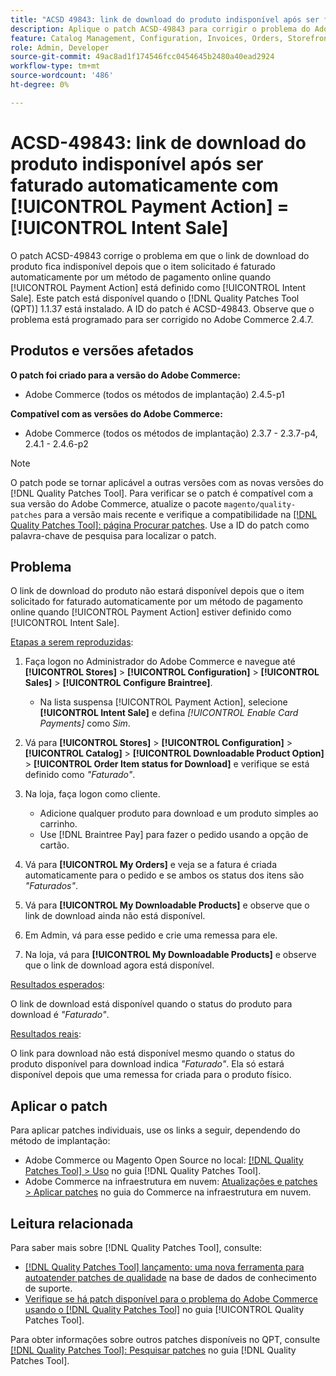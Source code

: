 ```yaml
---
title: "ACSD 49843: link de download do produto indisponível após ser faturado automaticamente com [!UICONTROL Payment Action] = [!UICONTROL Intent Sale]"
description: Aplique o patch ACSD-49843 para corrigir o problema do Adobe Commerce em que o link de download do produto fica indisponível depois que o item solicitado é faturado automaticamente por um método de pagamento online quando [!UICONTROL Payment Action] está definido como [!UICONTROL Intent Sale].
feature: Catalog Management, Configuration, Invoices, Orders, Storefront
role: Admin, Developer
source-git-commit: 49ac8ad1f174546fcc0454645b2480a40ead2924
workflow-type: tm+mt
source-wordcount: '486'
ht-degree: 0%

---
```


# ACSD-49843: link de download do produto indisponível após ser faturado automaticamente com [!UICONTROL Payment Action] = [!UICONTROL Intent Sale]

O patch ACSD-49843 corrige o problema em que o link de download do produto fica indisponível depois que o item solicitado é faturado automaticamente por um método de pagamento online quando [!UICONTROL Payment Action] está definido como [!UICONTROL Intent Sale]. Este patch está disponível quando o [!DNL Quality Patches Tool (QPT)] 1.1.37 está instalado. A ID do patch é ACSD-49843. Observe que o problema está programado para ser corrigido no Adobe Commerce 2.4.7.

## Produtos e versões afetados

**O patch foi criado para a versão do Adobe Commerce:**

* Adobe Commerce (todos os métodos de implantação) 2.4.5-p1

**Compatível com as versões do Adobe Commerce:**

* Adobe Commerce (todos os métodos de implantação) 2.3.7 - 2.3.7-p4, 2.4.1 - 2.4.6-p2

>[!NOTE]
>
>O patch pode se tornar aplicável a outras versões com as novas versões do [!DNL Quality Patches Tool]. Para verificar se o patch é compatível com a sua versão do Adobe Commerce, atualize o pacote `magento/quality-patches` para a versão mais recente e verifique a compatibilidade na [[!DNL Quality Patches Tool]: página Procurar patches](https://experienceleague.adobe.com/tools/commerce-quality-patches/index.html). Use a ID do patch como palavra-chave de pesquisa para localizar o patch.

## Problema

O link de download do produto não estará disponível depois que o item solicitado for faturado automaticamente por um método de pagamento online quando [!UICONTROL Payment Action] estiver definido como [!UICONTROL Intent Sale].

<u>Etapas a serem reproduzidas</u>:

1. Faça logon no Administrador do Adobe Commerce e navegue até **[!UICONTROL Stores]** > **[!UICONTROL Configuration]** > **[!UICONTROL Sales]** > **[!UICONTROL Configure Braintree]**.

   * Na lista suspensa [!UICONTROL Payment Action], selecione **[!UICONTROL Intent Sale]** e defina *[!UICONTROL Enable Card Payments]* como *Sim*.

1. Vá para **[!UICONTROL Stores]** > **[!UICONTROL Configuration]** > **[!UICONTROL Catalog]** > **[!UICONTROL Downloadable Product Option]** > **[!UICONTROL Order Item status for Download]** e verifique se está definido como *&quot;Faturado&quot;*.
1. Na loja, faça logon como cliente.

   * Adicione qualquer produto para download e um produto simples ao carrinho.
   * Use [!DNL Braintree Pay] para fazer o pedido usando a opção de cartão.

1. Vá para **[!UICONTROL My Orders]** e veja se a fatura é criada automaticamente para o pedido e se ambos os status dos itens são *&quot;Faturados&quot;*.
1. Vá para **[!UICONTROL My Downloadable Products]** e observe que o link de download ainda não está disponível.
1. Em Admin, vá para esse pedido e crie uma remessa para ele.
1. Na loja, vá para **[!UICONTROL My Downloadable Products]** e observe que o link de download agora está disponível.

<u>Resultados esperados</u>:

O link de download está disponível quando o status do produto para download é *&quot;Faturado&quot;*.

<u>Resultados reais</u>:

O link para download não está disponível mesmo quando o status do produto disponível para download indica *&quot;Faturado&quot;*. Ela só estará disponível depois que uma remessa for criada para o produto físico.

## Aplicar o patch

Para aplicar patches individuais, use os links a seguir, dependendo do método de implantação:

* Adobe Commerce ou Magento Open Source no local: [[!DNL Quality Patches Tool] > Uso](https://experienceleague.adobe.com/docs/commerce-operations/tools/quality-patches-tool/usage.html) no guia [!DNL Quality Patches Tool].
* Adobe Commerce na infraestrutura em nuvem: [Atualizações e patches > Aplicar patches](https://experienceleague.adobe.com/docs/commerce-cloud-service/user-guide/develop/upgrade/apply-patches.html) no guia do Commerce na infraestrutura em nuvem.

## Leitura relacionada

Para saber mais sobre [!DNL Quality Patches Tool], consulte:

* [[!DNL Quality Patches Tool] lançamento: uma nova ferramenta para autoatender patches de qualidade](https://experienceleague.adobe.com/en/docs/commerce-knowledge-base/kb/announcements/commerce-announcements/magento-quality-patches-released-new-tool-to-self-serve-quality-patches) na base de dados de conhecimento de suporte.
* [Verifique se há patch disponível para o problema do Adobe Commerce usando o  [!DNL Quality Patches Tool]](/help/tools/quality-patches-tool/patches-available-in-qpt/check-patch-for-magento-issue-with-magento-quality-patches.md) no guia [!UICONTROL Quality Patches Tool].


Para obter informações sobre outros patches disponíveis no QPT, consulte [[!DNL Quality Patches Tool]: Pesquisar patches](https://experienceleague.adobe.com/tools/commerce-quality-patches/index.html) no guia [!DNL Quality Patches Tool].
